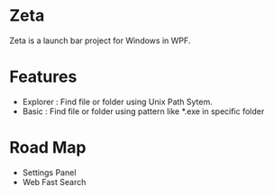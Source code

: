 # Zeta

Zeta is a launch bar project for Windows in WPF.

# Features
* Explorer : Find file or folder using Unix Path Sytem.
* Basic : Find file or folder using pattern like *.exe in specific folder

# Road Map
* Settings Panel
* Web Fast Search
